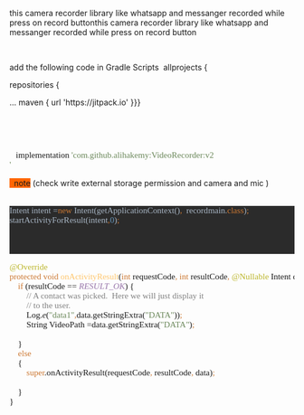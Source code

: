 <p>this camera recorder library like whatsapp and messanger recorded while press on record buttonthis camera recorder library like whatsapp and messanger recorded while press on record button</p>
<p>&nbsp;</p>
<p>add the following code in Gradle Scripts&nbsp; allprojects {</p>
<p>repositories {</p>
<p>... maven { url 'https://jitpack.io' }}}&nbsp;&nbsp;&nbsp;&nbsp;&nbsp;&nbsp;&nbsp;</p>
<p>&nbsp;</p>
<p>&nbsp;</p>


<pre style="font-family: &quot;Fira Code&quot;; font-size: 11.3pt;">
   implementation <span style="color:#6a8759;">&#39;com.github.alihakemy:VideoRecorder:v2
&#39;</span></pre>

<p><span style="background-color: #ff6600;">&nbsp;&nbsp;note</span> (check write external storage permission and camera and mic )<br />&nbsp;&nbsp;&nbsp;&nbsp;</p>









<pre style="background-color:#2b2b2b;color:#a9b7c6;font-family:'Fira Code';font-size:11.3pt;">
Intent intent =<span style="color:#cc7832;">new </span>Intent(getApplicationContext()<span style="color:#cc7832;">,  </span>recordmain.<span style="color:#cc7832;">class</span>)<span style="color:#cc7832;">;
</span>startActivityForResult(intent<span style="color:#cc7832;">,</span><span style="color:#6897bb;">0</span>)<span style="color:#cc7832;">;



</span></pre>
<pre style="font-family: &quot;Fira Code&quot;; font-size: 11.3pt;">
<span style="color:#bbb529;">@Override
</span><span style="color:#cc7832;">protected void </span><span style="color:#ffc66d;">onActivityResult</span>(<span style="color:#cc7832;">int </span>requestCode<span style="color:#cc7832;">, int </span>resultCode<span style="color:#cc7832;">, </span><span style="color:#bbb529;">@Nullable </span>Intent data) {
    <span style="color:#cc7832;">if </span>(resultCode == <span style="color:#9876aa;font-style:italic;">RESULT_OK</span>) {
        <span style="color:#808080;">// A contact was picked.  Here we will just display it
</span><span style="color:#808080;">        // to the user.
</span><span style="color:#808080;">        </span>Log.<span style="font-style:italic;">e</span>(<span style="color:#6a8759;">&quot;data1&quot;</span><span style="color:#cc7832;">,</span>data.getStringExtra(<span style="color:#6a8759;">&quot;DATA&quot;</span>))<span style="color:#cc7832;">;
</span><span style="color:#cc7832;">        </span>String VideoPath =data.getStringExtra(<span style="color:#6a8759;">&quot;DATA&quot;</span>)<span style="color:#cc7832;">;
</span><span style="color:#cc7832;">       
</span><span style="color:#cc7832;">    </span>}
    <span style="color:#cc7832;">else
</span><span style="color:#cc7832;">    </span>{
        <span style="color:#cc7832;">super</span>.onActivityResult(requestCode<span style="color:#cc7832;">, </span>resultCode<span style="color:#cc7832;">, </span>data)<span style="color:#cc7832;">;
</span>
<span style="color:#cc7832;">    </span>}
}</pre>
<br />
